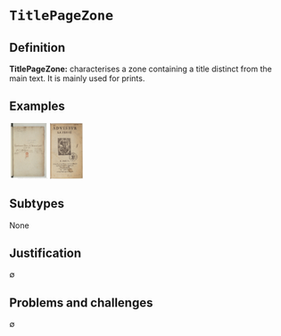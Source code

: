 # `TitlePageZone`

## Definition

**TitlePageZone:** characterises a zone containing a title distinct from the main text. It is mainly used for prints.

## Examples

<img src="bpt6k111470b_f1.jpg" height="100px">
<img src="bpt6k1520316t_f7.jpg" height="100px">

## Subtypes

None

## Justification

∅

## Problems and challenges

∅
